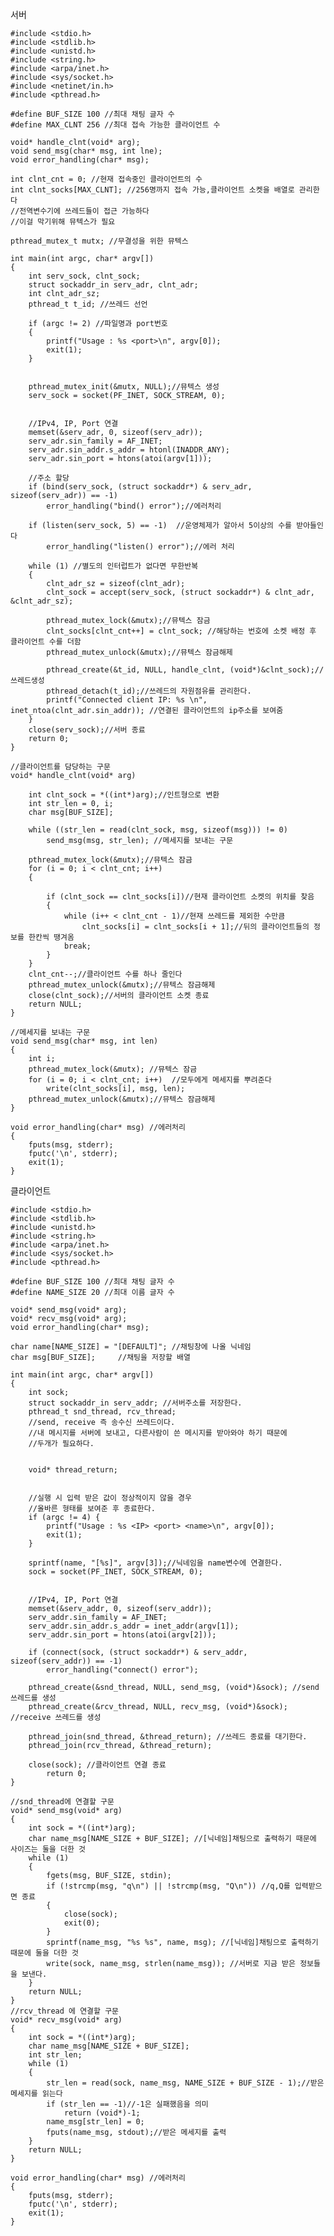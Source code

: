 
서버

    #include <stdio.h>
    #include <stdlib.h>
    #include <unistd.h>
    #include <string.h>
    #include <arpa/inet.h>
    #include <sys/socket.h>
    #include <netinet/in.h>
    #include <pthread.h>

    #define BUF_SIZE 100 //최대 채팅 글자 수
    #define MAX_CLNT 256 //최대 접속 가능한 클라이언트 수

    void* handle_clnt(void* arg);
    void send_msg(char* msg, int lne);
    void error_handling(char* msg);

    int clnt_cnt = 0; //현재 접속중인 클라이언트의 수
    int clnt_socks[MAX_CLNT]; //256명까지 접속 가능,클라이언트 소켓을 배열로 관리한다
    //전역변수기에 쓰레드들이 접근 가능하다 
    //이걸 막기위해 뮤텍스가 필요

    pthread_mutex_t mutx; //무결성을 위한 뮤텍스

    int main(int argc, char* argv[])
    {
        int serv_sock, clnt_sock;
        struct sockaddr_in serv_adr, clnt_adr;
        int clnt_adr_sz;
        pthread_t t_id; //쓰레드 선언

        if (argc != 2) //파일명과 port번호
        {
            printf("Usage : %s <port>\n", argv[0]);
            exit(1);
        }


        pthread_mutex_init(&mutx, NULL);//뮤텍스 생성
        serv_sock = socket(PF_INET, SOCK_STREAM, 0);


        //IPv4, IP, Port 연결
        memset(&serv_adr, 0, sizeof(serv_adr));
        serv_adr.sin_family = AF_INET;
        serv_adr.sin_addr.s_addr = htonl(INADDR_ANY);
        serv_adr.sin_port = htons(atoi(argv[1]));

        //주소 할당
        if (bind(serv_sock, (struct sockaddr*) & serv_adr, sizeof(serv_adr)) == -1) 
            error_handling("bind() error");//에러처리

        if (listen(serv_sock, 5) == -1)  //운영체제가 알아서 5이상의 수를 받아들인다
            error_handling("listen() error");//에러 처리

        while (1) //별도의 인터럽트가 없다면 무한반복
        {
            clnt_adr_sz = sizeof(clnt_adr);
            clnt_sock = accept(serv_sock, (struct sockaddr*) & clnt_adr, &clnt_adr_sz);

            pthread_mutex_lock(&mutx);//뮤텍스 잠금
            clnt_socks[clnt_cnt++] = clnt_sock; //해당하는 번호에 소켓 배정 후 클라이언트 수를 더함
            pthread_mutex_unlock(&mutx);//뮤텍스 잠금해제

            pthread_create(&t_id, NULL, handle_clnt, (void*)&clnt_sock);//쓰레드생성
            pthread_detach(t_id);//쓰레드의 자원점유를 관리한다.
            printf("Connected client IP: %s \n", inet_ntoa(clnt_adr.sin_addr)); //연결된 클라이언트의 ip주소를 보여줌
        }
        close(serv_sock);//서버 종료
        return 0;
    }

    //클라이언트를 담당하는 구문
    void* handle_clnt(void* arg)

        int clnt_sock = *((int*)arg);//인트형으로 변환
        int str_len = 0, i;
        char msg[BUF_SIZE];

        while ((str_len = read(clnt_sock, msg, sizeof(msg))) != 0)
            send_msg(msg, str_len); //메세지를 보내는 구문

        pthread_mutex_lock(&mutx);//뮤텍스 잠금
        for (i = 0; i < clnt_cnt; i++)
        {

            if (clnt_sock == clnt_socks[i])//현재 클라이언트 소켓의 위치를 찾음
            {
                while (i++ < clnt_cnt - 1)//현재 쓰레드를 제외한 수만큼
                    clnt_socks[i] = clnt_socks[i + 1];//뒤의 클라이언트들의 정보를 한칸씩 땡겨옴
                break;
            }
        }
        clnt_cnt--;//클라이언트 수를 하나 줄인다
        pthread_mutex_unlock(&mutx);//뮤텍스 잠금해제
        close(clnt_sock);//서버의 클라이언트 소켓 종료
        return NULL;
    }

    //메세지를 보내는 구문
    void send_msg(char* msg, int len)
    {
        int i;
        pthread_mutex_lock(&mutx); //뮤텍스 잠금
        for (i = 0; i < clnt_cnt; i++)  //모두에게 메세지를 뿌려준다
            write(clnt_socks[i], msg, len);
        pthread_mutex_unlock(&mutx);//뮤텍스 잠금해제
    }

    void error_handling(char* msg) //에러처리
    {
        fputs(msg, stderr);
        fputc('\n', stderr);
        exit(1);
    }

클라이언트

    #include <stdio.h>
    #include <stdlib.h>
    #include <unistd.h>
    #include <string.h>
    #include <arpa/inet.h>
    #include <sys/socket.h>
    #include <pthread.h>

    #define BUF_SIZE 100 //최대 채팅 글자 수
    #define NAME_SIZE 20 //최대 이름 글자 수

    void* send_msg(void* arg);
    void* recv_msg(void* arg);
    void error_handling(char* msg);

    char name[NAME_SIZE] = "[DEFAULT]"; //채팅창에 나올 닉네임
    char msg[BUF_SIZE]; 	//채팅을 저장할 배열

    int main(int argc, char* argv[])
    {
        int sock;
        struct sockaddr_in serv_addr; //서버주소를 저장한다.
        pthread_t snd_thread, rcv_thread;
        //send, receive 즉 송수신 쓰레드이다.
        //내 메시지를 서버에 보내고, 다른사람이 쓴 메시지를 받아와야 하기 때문에
        //두개가 필요하다.


        void* thread_return;


        //실행 시 입력 받은 값이 정상적이지 않을 경우
        //올바른 형태를 보여준 후 종료한다.
        if (argc != 4) {
            printf("Usage : %s <IP> <port> <name>\n", argv[0]);
            exit(1);
        }

        sprintf(name, "[%s]", argv[3]);//닉네임을 name변수에 연결한다.
        sock = socket(PF_INET, SOCK_STREAM, 0);


        //IPv4, IP, Port 연결
        memset(&serv_addr, 0, sizeof(serv_addr));
        serv_addr.sin_family = AF_INET;
        serv_addr.sin_addr.s_addr = inet_addr(argv[1]);
        serv_addr.sin_port = htons(atoi(argv[2]));

        if (connect(sock, (struct sockaddr*) & serv_addr, sizeof(serv_addr)) == -1)
            error_handling("connect() error");

        pthread_create(&snd_thread, NULL, send_msg, (void*)&sock); //send 쓰레드를 생성
        pthread_create(&rcv_thread, NULL, recv_msg, (void*)&sock); //receive 쓰레드를 생성

        pthread_join(snd_thread, &thread_return); //쓰레드 종료를 대기한다.
        pthread_join(rcv_thread, &thread_return);

        close(sock); //클라이언트 연결 종료
            return 0;
    }

    //snd_thread에 연결할 구문
    void* send_msg(void* arg)
    {
        int sock = *((int*)arg);
        char name_msg[NAME_SIZE + BUF_SIZE]; //[닉네임]채팅으로 출력하기 때문에 사이즈는 둘을 더한 것
        while (1)
        {
            fgets(msg, BUF_SIZE, stdin);
            if (!strcmp(msg, "q\n") || !strcmp(msg, "Q\n")) //q,Q를 입력받으면 종료
            {
                close(sock);
                exit(0);
            }
            sprintf(name_msg, "%s %s", name, msg); //[닉네임]채팅으로 출력하기 때문에 둘을 더한 것
            write(sock, name_msg, strlen(name_msg)); //서버로 지금 받은 정보들을 보낸다.
        }
        return NULL;
    }
    //rcv_thread 에 연결할 구문
    void* recv_msg(void* arg)
    {
        int sock = *((int*)arg);
        char name_msg[NAME_SIZE + BUF_SIZE];
        int str_len; 
        while (1)
        {
            str_len = read(sock, name_msg, NAME_SIZE + BUF_SIZE - 1);//받은 메세지를 읽는다
            if (str_len == -1)//-1은 실패했음을 의미
                return (void*)-1;
            name_msg[str_len] = 0;
            fputs(name_msg, stdout);//받은 메세지를 출력
        }
        return NULL;
    }

    void error_handling(char* msg) //에러처리
    {
        fputs(msg, stderr);
        fputc('\n', stderr);
        exit(1);
    }

